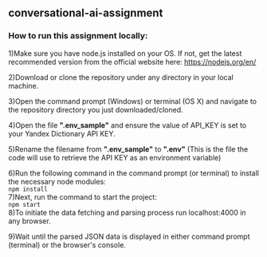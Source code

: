 ## conversational-ai-assignment

### How to run this assignment locally:

1)Make sure you have node.js installed on your OS. If not, get the latest recommended version from the official website here: https://nodejs.org/en/

2)Download or clone the repository under any directory in your local machine.

3)Open the command prompt (Windows) or terminal (OS X) and navigate to the repository directory you just downloaded/cloned.

4)Open the file **".env_sample"** and ensure the value of API_KEY is set to your Yandex Dictionary API KEY.

5)Rename the filename from **".env_sample"** to **".env"** (This is the file the code will use to retrieve the API KEY as an environment variable)

6)Run the following command in the command prompt (or terminal) to install the necessary node modules:
<br>
    ```
    npm install
    ```
<br>
7)Next, run the command to start the project:
<br>
    ```
    npm start
    ```
<br>
8)To initiate the data fetching and parsing process run localhost:4000 in any browser. 

9)Wait until the parsed JSON data is displayed in either command prompt (terminal) or the browser's console.

